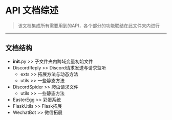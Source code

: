 # API 文档综述
> 该文档集成所有需要用到的API，各个部分的功能联结在此文件夹内进行

---
## 文档结构
- __init__.py >> 子文件夹内跨域变量初始文件
- DiscordReply >> Discord请求发送与请求监听
  - exts >> 拓展方法与动态方法
  - utils >> 一些静态方法
- DiscordSpider >> 爬虫请求文件
  - utils >> 一些静态方法
- EasterEgg >> 彩蛋系统
- FlaskUtils >> Flask拓展
- WechatBot >> 微信拓展


